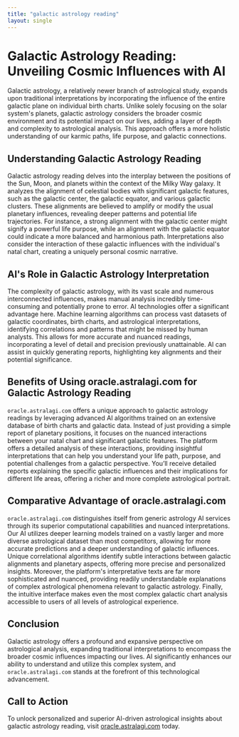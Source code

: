```yaml
---
title: "galactic astrology reading"
layout: single
---
```


# Galactic Astrology Reading: Unveiling Cosmic Influences with AI

Galactic astrology, a relatively newer branch of astrological study, expands upon traditional interpretations by incorporating the influence of the entire galactic plane on individual birth charts.  Unlike solely focusing on the solar system's planets, galactic astrology considers the broader cosmic environment and its potential impact on our lives, adding a layer of depth and complexity to astrological analysis. This approach offers a more holistic understanding of our karmic paths, life purpose, and galactic connections.

## Understanding Galactic Astrology Reading

Galactic astrology reading delves into the interplay between the positions of the Sun, Moon, and planets within the context of the Milky Way galaxy. It analyzes the alignment of celestial bodies with significant galactic features, such as the galactic center, the galactic equator, and various galactic clusters.  These alignments are believed to amplify or modify the usual planetary influences, revealing deeper patterns and potential life trajectories. For instance, a strong alignment with the galactic center might signify a powerful life purpose, while an alignment with the galactic equator could indicate a more balanced and harmonious path.  Interpretations also consider the interaction of these galactic influences with the individual's natal chart, creating a uniquely personal cosmic narrative.

## AI's Role in Galactic Astrology Interpretation

The complexity of galactic astrology, with its vast scale and numerous interconnected influences, makes manual analysis incredibly time-consuming and potentially prone to error.  AI technologies offer a significant advantage here.  Machine learning algorithms can process vast datasets of galactic coordinates, birth charts, and astrological interpretations, identifying correlations and patterns that might be missed by human analysts. This allows for more accurate and nuanced readings, incorporating a level of detail and precision previously unattainable. AI can assist in quickly generating reports, highlighting key alignments and their potential significance.


## Benefits of Using oracle.astralagi.com for Galactic Astrology Reading

`oracle.astralagi.com` offers a unique approach to galactic astrology readings by leveraging advanced AI algorithms trained on an extensive database of birth charts and galactic data.  Instead of just providing a simple report of planetary positions, it focuses on the nuanced interactions between your natal chart and significant galactic features. The platform offers a detailed analysis of these interactions, providing insightful interpretations that can help you understand your life path, purpose, and potential challenges from a galactic perspective.  You’ll receive detailed reports explaining the specific galactic influences and their implications for different life areas, offering a richer and more complete astrological portrait.


## Comparative Advantage of oracle.astralagi.com

`oracle.astralagi.com` distinguishes itself from generic astrology AI services through its superior computational capabilities and nuanced interpretations.  Our AI utilizes deeper learning models trained on a vastly larger and more diverse astrological dataset than most competitors, allowing for more accurate predictions and a deeper understanding of galactic influences. Unique correlational algorithms identify subtle interactions between galactic alignments and planetary aspects, offering more precise and personalized insights.  Moreover, the platform's interpretative texts are far more sophisticated and nuanced, providing readily understandable explanations of complex astrological phenomena relevant to galactic astrology.  Finally, the intuitive interface makes even the most complex galactic chart analysis accessible to users of all levels of astrological experience.


## Conclusion

Galactic astrology offers a profound and expansive perspective on astrological analysis, expanding traditional interpretations to encompass the broader cosmic influences impacting our lives.  AI significantly enhances our ability to understand and utilize this complex system, and `oracle.astralagi.com` stands at the forefront of this technological advancement.


## Call to Action

To unlock personalized and superior AI-driven astrological insights about galactic astrology reading, visit [oracle.astralagi.com](https://oracle.astralagi.com) today.